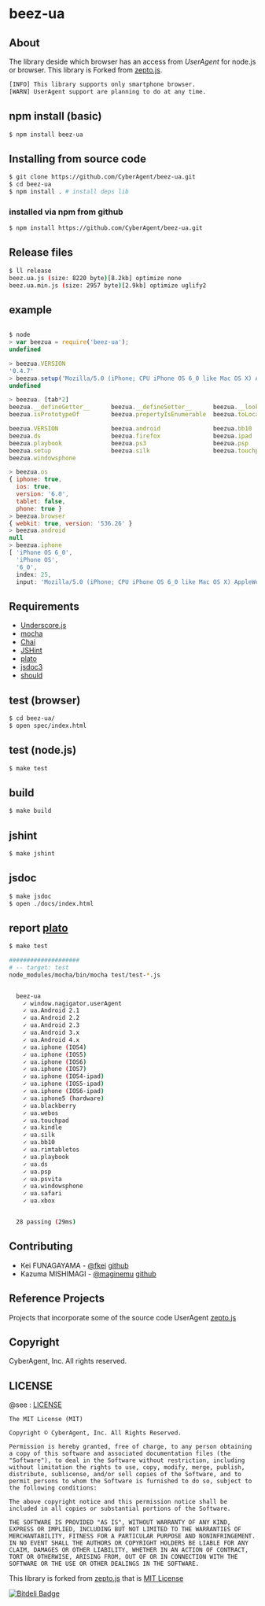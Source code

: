 beez-ua
=========

## About

The library deside which browser has an access from _UserAgent_ for node.js or browser. This library is Forked from [zepto.js](http://zeptojs.com/).

```sh
[INFO] This library supports only smartphone browser.
[WARN] UserAgent support are planning to do at any time.
```

## npm install (basic)

```sh
$ npm install beez-ua
```

## Installing from source code

```sh
$ git clone https://github.com/CyberAgent/beez-ua.git
$ cd beez-ua
$ npm install . # install deps lib
```

### installed via npm from github

```sh
$ npm install https://github.com/CyberAgent/beez-ua.git
```

## Release files

```sh
$ ll release
beez.ua.js (size: 8220 byte)[8.2kb] optimize none
beez.ua.min.js (size: 2957 byte)[2.9kb] optimize uglify2
```

## example

```javascript

$ node
> var beezua = require('beez-ua');
undefined

> beezua.VERSION
'0.4.7'
> beezua.setup('Mozilla/5.0 (iPhone; CPU iPhone OS 6_0 like Mac OS X) AppleWebKit/536.26 (KHTML, like Gecko) Version/6.0 Mobile/10A403 Safari/8536.25')
undefined

> beezua. [tab*2]
beezua.__defineGetter__      beezua.__defineSetter__      beezua.__lookupGetter__      beezua.__lookupSetter__      beezua.constructor           beezua.hasOwnProperty
beezua.isPrototypeOf         beezua.propertyIsEnumerable  beezua.toLocaleString        beezua.toString              beezua.valueOf

beezua.VERSION               beezua.android               beezua.bb10                  beezua.blackberry            beezua.browser               beezua.chrome
beezua.ds                    beezua.firefox               beezua.ipad                  beezua.iphone                beezua.kindle                beezua.os
beezua.playbook              beezua.ps3                   beezua.psp                   beezua.psvita                beezua.rimtabletos           beezua.safari
beezua.setup                 beezua.silk                  beezua.touchpad              beezua.webkit                beezua.webos                 beezua.wii
beezua.windowsphone

> beezua.os
{ iphone: true,
  ios: true,
  version: '6.0',
  tablet: false,
  phone: true }
> beezua.browser
{ webkit: true, version: '536.26' }
> beezua.android
null
> beezua.iphone
[ 'iPhone OS 6_0',
  'iPhone OS',
  '6_0',
  index: 25,
  input: 'Mozilla/5.0 (iPhone; CPU iPhone OS 6_0 like Mac OS X) AppleWebKit/536.26 (KHTML, like Gecko) Version/6.0 Mobile/10A403 Safari/8536.25' ]

```

## Requirements

- [Underscore.js](http://underscorejs.org/)
- [mocha](http://visionmedia.github.com/mocha/)
- [Chai](http://chaijs.com/)
- [JSHint](http://www.jshint.com/)
- [plato](https://github.com/jsoverson/plato)
- [jsdoc3](https://github.com/jsdoc3/jsdoc)
- [should](https://npmjs.org/package/should)



## test (browser)

```sh
$ cd beez-ua/
$ open spec/index.html
```

## test (node.js)

```sh
$ make test
```

## build

```sh
$ make build
```

## jshint

```sh
$ make jshint
```

## jsdoc

```sh
$ make jsdoc
$ open ./docs/index.html
```

## report [plato](https://github.com/jsoverson/plato)

```sh
$ make test

####################
# -- target: test
node_modules/mocha/bin/mocha test/test-*.js


  beez-ua
    ✓ window.nagigator.userAgent
    ✓ ua.Android 2.1
    ✓ ua.Android 2.2
    ✓ ua.Android 2.3
    ✓ ua.Android 3.x
    ✓ ua.Android 4.x
    ✓ ua.iphone (IOS4)
    ✓ ua.iphone (IOS5)
    ✓ ua.iphone (IOS6)
    ✓ ua.iphone (IOS7)
    ✓ ua.iphone (IOS4-ipad)
    ✓ ua.iphone (IOS5-ipad)
    ✓ ua.iphone (IOS6-ipad)
    ✓ ua.iphone5 (hardware)
    ✓ ua.blackberry
    ✓ ua.webos
    ✓ ua.touchpad
    ✓ ua.kindle
    ✓ ua.silk
    ✓ ua.bb10
    ✓ ua.rimtabletos
    ✓ ua.playbook
    ✓ ua.ds
    ✓ ua.psp
    ✓ ua.psvita
    ✓ ua.windowsphone
    ✓ ua.safari
    ✓ ua.xbox


  28 passing (29ms)
```


## Contributing

- Kei FUNAGAYAMA - [@fkei](https://twitter.com/fkei) [github](https://github.com/fkei)
- Kazuma MISHIMAGI - [@maginemu](https://twitter.com/maginemu) [github](https://github.com/maginemu)

## Reference Projects

Projects that incorporate some of the source code UserAgent [zepto.js](http://zeptojs.com/)


## Copyright

CyberAgent, Inc. All rights reserved.

## LICENSE

@see : [LICENSE](https://raw.github.com/CyberAgent/beez-ua/master/LICENSE)

```
The MIT License (MIT)

Copyright © CyberAgent, Inc. All Rights Reserved.

Permission is hereby granted, free of charge, to any person obtaining a copy of this software and associated documentation files (the "Software"), to deal in the Software without restriction, including without limitation the rights to use, copy, modify, merge, publish, distribute, sublicense, and/or sell copies of the Software, and to permit persons to whom the Software is furnished to do so, subject to the following conditions:

The above copyright notice and this permission notice shall be included in all copies or substantial portions of the Software.

THE SOFTWARE IS PROVIDED "AS IS", WITHOUT WARRANTY OF ANY KIND, EXPRESS OR IMPLIED, INCLUDING BUT NOT LIMITED TO THE WARRANTIES OF MERCHANTABILITY, FITNESS FOR A PARTICULAR PURPOSE AND NONINFRINGEMENT. IN NO EVENT SHALL THE AUTHORS OR COPYRIGHT HOLDERS BE LIABLE FOR ANY CLAIM, DAMAGES OR OTHER LIABILITY, WHETHER IN AN ACTION OF CONTRACT, TORT OR OTHERWISE, ARISING FROM, OUT OF OR IN CONNECTION WITH THE SOFTWARE OR THE USE OR OTHER DEALINGS IN THE SOFTWARE.

```

This library is forked from [zepto.js](http://zeptojs.com/) that is [MIT License](https://raw.github.com/madrobby/zepto/master/MIT-LICENSE)


[![Bitdeli Badge](https://d2weczhvl823v0.cloudfront.net/CyberAgent/beez-ua/trend.png)](https://bitdeli.com/free "Bitdeli Badge")

